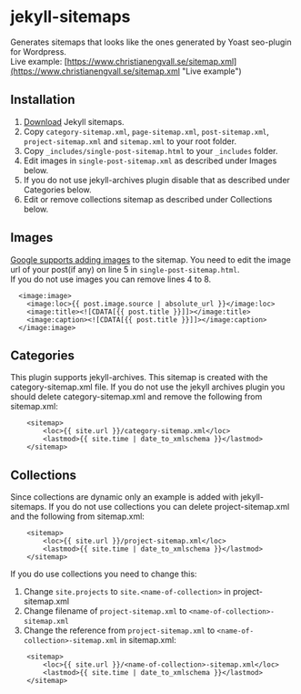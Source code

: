 # jekyll-sitemaps
Generates sitemaps that looks like the ones generated by Yoast seo-plugin for Wordpress.    
Live example: [https://www.christianengvall.se/sitemap.xml](https://www.christianengvall.se/sitemap.xml "Live example")

## Installation
1. [Download](https://github.com/crilleengvall/jekyll-sitemaps/archive/master.zip "Download jekyll sitemaps") Jekyll sitemaps.
2. Copy `category-sitemap.xml`, `page-sitemap.xml`, `post-sitemap.xml`, `project-sitemap.xml` and `sitemap.xml` to your root folder.
3. Copy `_includes/single-post-sitemap.html` to your `_includes` folder.
4. Edit images in `single-post-sitemap.xml` as described under Images below.
5. If you do not use jekyll-archives plugin disable that as described under Categories below.
6. Edit or remove collections sitemap as described under Collections below.

## Images
[Google supports adding images](https://support.google.com/webmasters/answer/178636?hl=en "Sitemap images") to the sitemap. You need to edit the image url of your post(if any) on line 5 in `single-post-sitemap.html`.    
If you do not use images you can remove lines 4 to 8.
```
  <image:image>
    <image:loc>{{ post.image.source | absolute_url }}</image:loc>
    <image:title><![CDATA[{{ post.title }}]]></image:title>
    <image:caption><![CDATA[{{ post.title }}]]></image:caption>
  </image:image>
```
## Categories
This plugin supports jekyll-archives. This sitemap is created with the category-sitemap.xml file. If you do not use the jekyll archives plugin you should delete category-sitemap.xml and remove the following from sitemap.xml:
```
	<sitemap>
		<loc>{{ site.url }}/category-sitemap.xml</loc>
		<lastmod>{{ site.time | date_to_xmlschema }}</lastmod>
	</sitemap>
```

## Collections
Since collections are dynamic only an example is added with jekyll-sitemaps.
If you do not use collections you can delete project-sitemap.xml and the following from sitemap.xml:
```
	<sitemap>
		<loc>{{ site.url }}/project-sitemap.xml</loc>
		<lastmod>{{ site.time | date_to_xmlschema }}</lastmod>
	</sitemap>
```

If you do use collections you need to change this:    
    
1. Change `site.projects` to `site.<name-of-collection>` in project-sitemap.xml    
2. Change filename of `project-sitemap.xml` to `<name-of-collection>-sitemap.xml`    
3. Change the reference from `project-sitemap.xml` to `<name-of-collection>-sitemap.xml` in sitemap.xml:    
```
	<sitemap>
		<loc>{{ site.url }}/<name-of-collection>-sitemap.xml</loc>
		<lastmod>{{ site.time | date_to_xmlschema }}</lastmod>
	</sitemap>
```
